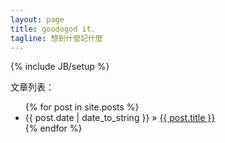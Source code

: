 ```yaml
---
layout: page
title: goodogod it.
tagline: 想到什麼記什麼
---
```

{% include JB/setup %}

文章列表：

<ul class="posts">
  {% for post in site.posts %}
    <li><span>{{ post.date | date_to_string }}</span> &raquo; <a href="{{ BASE_PATH }}{{ post.url }}">{{ post.title }}</a></li>
  {% endfor %}
</ul>